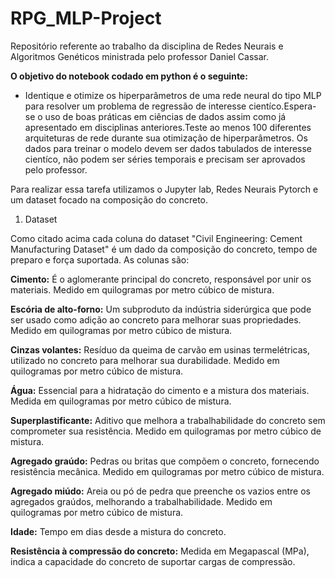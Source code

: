 # RPG_MLP-Project
Repositório referente ao trabalho da disciplina de Redes Neurais e Algoritmos Genéticos ministrada pelo professor Daniel Cassar.

**O objetivo do notebook codado em python é o seguinte:**
- Identique e otimize os hiperparâmetros de uma rede neural do tipo MLP para resolver um problema de regressão de interesse cientíco.Espera-se o uso de boas práticas em ciências de dados assim como já apresentado em disciplinas anteriores.Teste ao menos 100 diferentes arquiteturas de rede durante sua otimização de hiperparâmetros. Os dados para treinar o modelo devem ser dados tabulados de interesse cientíco, não podem ser séries temporais e precisam ser aprovados pelo professor.

 Para realizar essa tarefa utilizamos o Jupyter lab, Redes Neurais Pytorch e um dataset focado na composição do concreto.

1. Dataset

Como citado acima cada coluna do dataset "Civil Engineering: Cement Manufacturing Dataset" é um dado da composição do concreto, tempo de preparo e força suportada. As colunas são:

**Cimento:** É o aglomerante principal do concreto, responsável por unir os materiais. Medido em quilogramas por metro cúbico de mistura.

**Escória de alto-forno:** Um subproduto da indústria siderúrgica que pode ser usado como adição ao concreto para melhorar suas propriedades. Medido em quilogramas por metro cúbico de mistura.

**Cinzas volantes:** Resíduo da queima de carvão em usinas termelétricas, utilizado no concreto para melhorar sua durabilidade. Medido em quilogramas por metro cúbico de mistura.

**Água:** Essencial para a hidratação do cimento e a mistura dos materiais. Medida em quilogramas por metro cúbico de mistura.

**Superplastificante:** Aditivo que melhora a trabalhabilidade do concreto sem comprometer sua resistência. Medido em quilogramas por metro cúbico de mistura.

**Agregado graúdo:** Pedras ou britas que compõem o concreto, fornecendo resistência mecânica. Medido em quilogramas por metro cúbico de mistura.

**Agregado miúdo:** Areia ou pó de pedra que preenche os vazios entre os agregados graúdos, melhorando a trabalhabilidade. Medido em quilogramas por metro cúbico de mistura.

**Idade:** Tempo em dias desde a mistura do concreto.

**Resistência à compressão do concreto:** Medida em Megapascal (MPa), indica a capacidade do concreto de suportar cargas de compressão.
